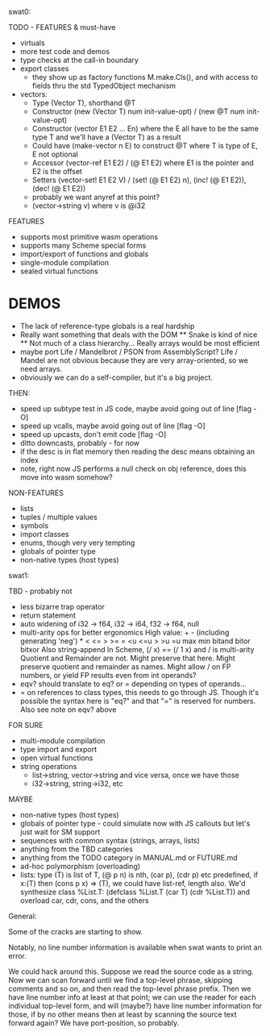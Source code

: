 swat0:

TODO - FEATURES & must-have
- virtuals
- more test code and demos
- type checks at the call-in boundary
- export classes
  - they show up as factory functions M.make.Cls(), and with
    access to fields thru the std TypedObject mechanism
- vectors:
  - Type (Vector T), shorthand @T
  - Constructor (new (Vector T) num init-value-opt) / (new @T num init-value-opt)
  - Constructor (vector E1 E2 ... En) where the E all have to be the same type T and
    we'll have a (Vector T) as a result
  - Could have (make-vector n E) to construct @T where T is type of E, E not optional
  - Accessor (vector-ref E1 E2) / (@ E1 E2) where E1 is the pointer and E2 is the offset
  - Setters (vector-set! E1 E2 V) / (set! (@ E1 E2) n), (inc! (@ E1 E2)), (dec! (@ E1 E2))
  - probably we want anyref at this point?
  - (vector->string v) where v is @i32

FEATURES
- supports most primitive wasm operations
- supports many Scheme special forms
- import/export of functions and globals
- single-module compilation
- sealed virtual functions

# DEMOS

* The lack of reference-type globals is a real hardship
* Really want something that deals with the DOM
** Snake is kind of nice
** Not much of a class hierarchy...  Really arrays would be most efficient
* maybe port Life / Mandelbrot / PSON from AssemblyScript?  Life / Mandel are
  not obvious because they are very array-oriented, so we need arrays.
* obviously we can do a self-compiler, but it's a big project.

THEN:
- speed up subtype test in JS code, maybe avoid going out of line [flag -O]
- speed up vcalls, maybe avoid going out of line [flag -O]
- speed up upcasts, don't emit code [flag -O]
- ditto downcasts, probably - for now
- if the desc is in flat memory then reading the desc means obtaining an index
- note, right now JS performs a null check on obj reference, does this move into wasm somehow?

NON-FEATURES
- lists
- tuples / multiple values
- symbols
- import classes
- enums, though very very tempting
- globals of pointer type
- non-native types (host types)
   
swat1:

TBD - probably not
- less bizarre trap operator
- return statement
- auto widening of i32 -> f64, i32 -> i64, f32 -> f64, null
- multi-arity ops for better ergonomics
  High value:  + - (including generating 'neg') * < <= > >= = <u <=u > >u =u max min bitand bitor bitxor
  Also string-append
  In Scheme, (/ x) == (/ 1 x) and / is multi-arity
  Quotient and Remainder are not.
  Might preserve that here.
  Might preserve quotient and remainder as names.
  Might allow / on FP numbers, or yield FP results even from int operands?
- eqv? should translate to eq? or = depending on types of operands...
- = on references to class types, this needs to go through JS.
  Though it's possible the syntax here is "eq?" and that "=" is
  reserved for numbers.  Also see note on eqv? above

FOR SURE
- multi-module compilation
- type import and export
- open virtual functions
- string operations
  - list->string, vector->string and vice versa, once we have those
  - i32->string, string->i32, etc

MAYBE
- non-native types (host types)
- globals of pointer type - could simulate now with JS callouts but let's just
  wait for SM support
- sequences with common syntax (strings, arrays, lists)
- anything from the TBD categories
- anything from the TODO category in MANUAL.md or FUTURE.md
- ad-hoc polymorphism (overloading)
- lists: type (T) is list of T, (@ p n) is nth, (car p), (cdr p) etc predefined,
  if x:(T) then (cons p x) => (T), we could have list-ref, length also.  We'd
  synthesize class %List.T: (defclass %List.T (car T) (cdr %List.T)) and
  overload car, cdr, cons, and the others


General:

Some of the cracks are starting to show.

Notably, no line number information is available when swat wants to
print an error.

We could hack around this.  Suppose we read the source code as a
string.  Now we can scan forward until we find a top-level phrase,
skipping comments and so on, and then read the top-level phrase
prefix.  Then we have line number info at least at that point; we can
use the reader for each individual top-level form, and will (maybe?)
have line number information for those, if by no other means then at
least by scanning the source text forward again?  We have
port-position, so probably.
